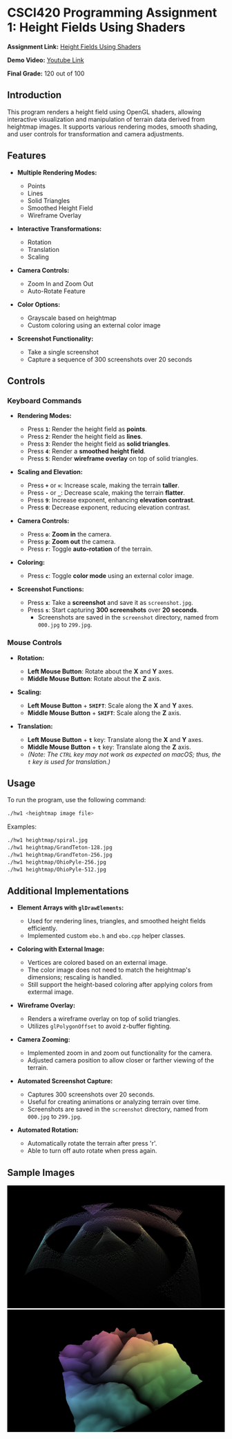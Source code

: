 # CSCI420 Programming Assignment 1: Height Fields Using Shaders

**Assignment Link:** [Height Fields Using Shaders](https://odedstein.com/teaching/hs-2024-csci-420/assign1/)

**Demo Video:** [Youtube Link](https://youtu.be/-l9-UUwLa6g)

**Final Grade:** 120 out of 100

## Introduction

This program renders a height field using OpenGL shaders, allowing interactive visualization and manipulation of terrain data derived from heightmap images. It supports various rendering modes, smooth shading, and user controls for transformation and camera adjustments.

## Features

- **Multiple Rendering Modes:**
  - Points
  - Lines
  - Solid Triangles
  - Smoothed Height Field
  - Wireframe Overlay

- **Interactive Transformations:**
  - Rotation
  - Translation
  - Scaling

- **Camera Controls:**
  - Zoom In and Zoom Out
  - Auto-Rotate Feature

- **Color Options:**
  - Grayscale based on heightmap
  - Custom coloring using an external color image

- **Screenshot Functionality:**
  - Take a single screenshot
  - Capture a sequence of 300 screenshots over 20 seconds

## Controls

### Keyboard Commands

- **Rendering Modes:**
  - Press **`1`**: Render the height field as **points**.
  - Press **`2`**: Render the height field as **lines**.
  - Press **`3`**: Render the height field as **solid triangles**.
  - Press **`4`**: Render a **smoothed height field**.
  - Press **`5`**: Render **wireframe overlay** on top of solid triangles.

- **Scaling and Elevation:**
  - Press **`+`** or **`=`**: Increase scale, making the terrain **taller**.
  - Press **`-`** or **`_`**: Decrease scale, making the terrain **flatter**.
  - Press **`9`**: Increase exponent, enhancing **elevation contrast**.
  - Press **`0`**: Decrease exponent, reducing elevation contrast.

- **Camera Controls:**
  - Press **`o`**: **Zoom in** the camera.
  - Press **`p`**: **Zoom out** the camera.
  - Press **`r`**: Toggle **auto-rotation** of the terrain.

- **Coloring:**
  - Press **`c`**: Toggle **color mode** using an external color image.

- **Screenshot Functions:**
  - Press **`x`**: Take a **screenshot** and save it as `screenshot.jpg`.
  - Press **`s`**: Start capturing **300 screenshots** over **20 seconds**.
    - Screenshots are saved in the `screenshot` directory, named from `000.jpg` to `299.jpg`.

### Mouse Controls

- **Rotation:**
  - **Left Mouse Button**: Rotate about the **X** and **Y** axes.
  - **Middle Mouse Button**: Rotate about the **Z** axis.

- **Scaling:**
  - **Left Mouse Button** + **`SHIFT`**: Scale along the **X** and **Y** axes.
  - **Middle Mouse Button** + **`SHIFT`**: Scale along the **Z** axis.

- **Translation:**
  - **Left Mouse Button** + **`t`** key: Translate along the **X** and **Y** axes.
  - **Middle Mouse Button** + **`t`** key: Translate along the **Z** axis.
  - *(Note: The `CTRL` key may not work as expected on macOS; thus, the `t` key is used for translation.)*

## Usage

To run the program, use the following command:
```bash
./hw1 <heightmap image file>
```

Examples:
```bash
./hw1 heightmap/spiral.jpg
./hw1 heightmap/GrandTeton-128.jpg
./hw1 heightmap/GrandTeton-256.jpg
./hw1 heightmap/OhioPyle-256.jpg
./hw1 heightmap/OhioPyle-512.jpg
```

## Additional Implementations

- **Element Arrays with `glDrawElements`:**
  - Used for rendering lines, triangles, and smoothed height fields efficiently.
  - Implemented custom `ebo.h` and `ebo.cpp` helper classes.

- **Coloring with External Image:**
  - Vertices are colored based on an external image.
  - The color image does not need to match the heightmap's dimensions; rescaling is handled.
  - Still support the height-based coloring after applying colors from extermal image.

- **Wireframe Overlay:**
  - Renders a wireframe overlay on top of solid triangles.
  - Utilizes `glPolygonOffset` to avoid z-buffer fighting.

- **Camera Zooming:**
  - Implemented zoom in and zoom out functionality for the camera.
  - Adjusted camera position to allow closer or farther viewing of the terrain.

- **Automated Screenshot Capture:**
  - Captures 300 screenshots over 20 seconds.
  - Useful for creating animations or analyzing terrain over time.
  - Screenshots are saved in the `screenshot` directory, named from `000.jpg` to `299.jpg`.

- **Automated Rotation:**
  - Automatically rotate the terrain after press 'r'.
  - Able to turn off auto rotate when press again. 

## Sample Images
![mode 1 with color](<hw1/sample images/screenshot2.jpg>)
![mode 3 with color](<hw1/sample images/screenshot1.jpg>)